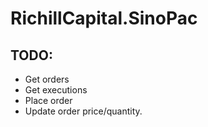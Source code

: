 # RichillCapital.SinoPac

## TODO:

- Get orders
- Get executions
- Place order
- Update order price/quantity.
